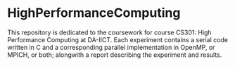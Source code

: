 # HighPerformanceComputing
This repository is dedicated to the coursework for course CS301: High Performance Computing at DA-IICT. 
Each experiment contains a serial code written in C and a corresponding parallel implementation in OpenMP, or MPICH, or both; alongwith a report describing the experiment and results.